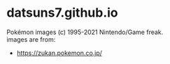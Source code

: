 # datsuns7.github.io


Pokémon images (c) 1995-2021 Nintendo/Game freak.  
images are from:

* https://zukan.pokemon.co.jp/
